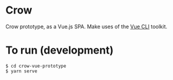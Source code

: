 Crow
====

Crow prototype, as a Vue.js SPA. Make uses of the [Vue CLI](https://cli.vuejs.org/) toolkit.

To run (development)
====================

```
$ cd crow-vue-prototype
$ yarn serve
````

